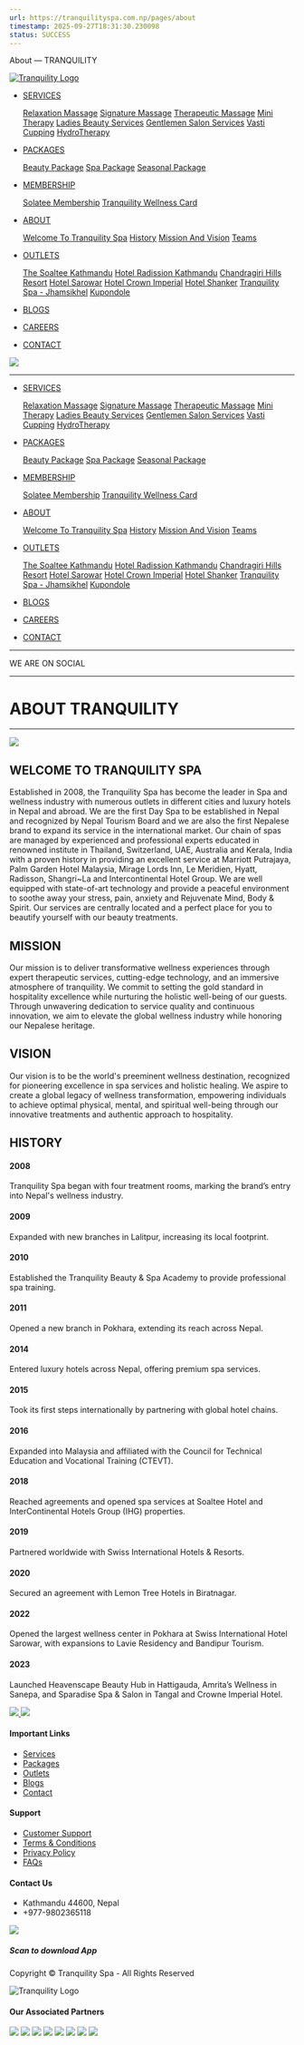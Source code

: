 ```yaml
---
url: https://tranquilityspa.com.np/pages/about
timestamp: 2025-09-27T18:31:30.230098
status: SUCCESS
---
```


About — TRANQUILITY





[![Tranquility Logo](https://tranquilityspa.com.np/sites/images/tranquility-logo.png)](https://tranquilityspa.com.np)

* [SERVICES](#)

  [Relaxation Massage](https://tranquilityspa.com.np/services?service=3)
  [Signature Massage](https://tranquilityspa.com.np/services?service=4)
  [Therapeutic Massage](https://tranquilityspa.com.np/services?service=9)
  [Mini Therapy](https://tranquilityspa.com.np/services?service=10)
  [Ladies Beauty Services](https://tranquilityspa.com.np/services?service=12)
  [Gentlemen Salon Services](https://tranquilityspa.com.np/services?service=13)
  [Vasti](https://tranquilityspa.com.np/services?service=14)
  [Cupping](https://tranquilityspa.com.np/services?service=15)
  [HydroTherapy](https://tranquilityspa.com.np/services?service=16)
* [PACKAGES](#)

  [Beauty Package](https://tranquilityspa.com.np/packages?package=1)
  [Spa Package](https://tranquilityspa.com.np/packages?package=2)
  [Seasonal Package](https://tranquilityspa.com.np/packages?package=17)
* [MEMBERSHIP](#)

  [Solatee Membership](https://tranquilityspa.com.np/memberships/solatee-membership/submemberships)
  [Tranquility Wellness Card](https://tranquilityspa.com.np/memberships/tranquility-wellness-card/submemberships)
* [ABOUT](#)

  [Welcome To Tranquility Spa](https://tranquilityspa.com.np/pages/about#welcome )
  [History](https://tranquilityspa.com.np/pages/about#history )
  [Mission And Vision](https://tranquilityspa.com.np/pages/about#story-and-vision ) 
  [Teams](https://tranquilityspa.com.np/teams )
* [OUTLETS](#)

  [The Soaltee Kathmandu](https://tranquilityspa.com.np/outlets/the-soaltee-kathmandu/services?service=4)
  [Hotel Radission Kathmandu](https://tranquilityspa.com.np/outlets/radisson-hotel-and-residences-kathmandu/services?service=4 )
  [Chandragiri Hills Resort](https://tranquilityspa.com.np/outlets/chandragiri-hills-resort1223/services?service=4   )
  [Hotel Sarowar](https://tranquilityspa.com.np/outlets/hotel-sarowar/services?service=9)
  [Hotel Crown Imperial](https://tranquilityspa.com.np/outlets/hotel-crown-imperial/services?service=4)
  [Hotel Shanker](https://tranquilityspa.com.np/outlets/hotel-shanker/services?service=4)
  [Tranquility Spa - Jhamsikhel](https://tranquilityspa.com.np/outlets/tranquility-spa-jhamsikhel/services?service=4 )
  [Kupondole](https://tranquilityspa.com.np/outlets/kupondole/services?service=4)
* [BLOGS](https://tranquilityspa.com.np/blogs)
* [CAREERS](https://tranquilityspa.com.np/careers)
* [CONTACT](https://tranquilityspa.com.np/contact)

[![](https://tranquilityspa.com.np/sites/images/tranquility-logo.png)](https://tranquilityspa.com.np)

---

* [SERVICES](https://tranquilityspa.com.np/services)

  [Relaxation Massage](https://tranquilityspa.com.np/services?service=3)
  [Signature Massage](https://tranquilityspa.com.np/services?service=4)
  [Therapeutic Massage](https://tranquilityspa.com.np/services?service=9)
  [Mini Therapy](https://tranquilityspa.com.np/services?service=10)
  [Ladies Beauty Services](https://tranquilityspa.com.np/services?service=12)
  [Gentlemen Salon Services](https://tranquilityspa.com.np/services?service=13)
  [Vasti](https://tranquilityspa.com.np/services?service=14)
  [Cupping](https://tranquilityspa.com.np/services?service=15)
  [HydroTherapy](https://tranquilityspa.com.np/services?service=16)
* [PACKAGES](https://tranquilityspa.com.np/packages)

  [Beauty Package](https://tranquilityspa.com.np/packages?package=1)
  [Spa Package](https://tranquilityspa.com.np/packages?package=2)
  [Seasonal Package](https://tranquilityspa.com.np/packages?package=17)
* [MEMBERSHIP](https://tranquilityspa.com.np/memberships)

  [Solatee Membership](https://tranquilityspa.com.np/memberships/solatee-membership/submemberships)
  [Tranquility Wellness Card](https://tranquilityspa.com.np/memberships/tranquility-wellness-card/submemberships)
* [ABOUT](https://tranquilityspa.com.np/pages/about)

  [Welcome To Tranquility Spa](https://tranquilityspa.com.np/pages/about#welcome )
  [History](https://tranquilityspa.com.np/pages/about#history )
  [Mission And Vision](https://tranquilityspa.com.np/pages/about#story-and-vision ) 
  [Teams](https://tranquilityspa.com.np/teams )
* [OUTLETS](https://tranquilityspa.com.np/outlets)

  [The Soaltee Kathmandu](https://tranquilityspa.com.np/outlets/the-soaltee-kathmandu/services?service=4)
  [Hotel Radission Kathmandu](https://tranquilityspa.com.np/outlets/radisson-hotel-and-residences-kathmandu/services?service=4 )
  [Chandragiri Hills Resort](https://tranquilityspa.com.np/outlets/chandragiri-hills-resort1223/services?service=4   )
  [Hotel Sarowar](https://tranquilityspa.com.np/outlets/hotel-sarowar/services?service=9)
  [Hotel Crown Imperial](https://tranquilityspa.com.np/outlets/hotel-crown-imperial/services?service=4)
  [Hotel Shanker](https://tranquilityspa.com.np/outlets/hotel-shanker/services?service=4)
  [Tranquility Spa - Jhamsikhel](https://tranquilityspa.com.np/outlets/tranquility-spa-jhamsikhel/services?service=4 )
  [Kupondole](https://tranquilityspa.com.np/outlets/kupondole/services?service=4)
* [BLOGS](https://tranquilityspa.com.np/blogs)
* [CAREERS](https://tranquilityspa.com.np/careers)
* [CONTACT](https://tranquilityspa.com.np/contact)

---

WE ARE ON SOCIAL

---

ABOUT TRANQUILITY
=================

---

![](https://tranquilityspa.com.np/uploads/images/pages/editor/6c077dff-5d7c-4af6-8965-699a41ff8f88.jpg)

WELCOME TO TRANQUILITY SPA
--------------------------

Established in 2008, the Tranquility Spa has become the leader in Spa and wellness industry with numerous outlets in different cities and luxury hotels in Nepal and abroad. We are the first Day Spa to be established in Nepal and recognized by Nepal Tourism Board and we are also the first Nepalese brand to expand its service in the international market. Our chain of spas are managed by experienced and professional experts educated in renowned institute in Thailand, Switzerland, UAE, Australia and Kerala, India with a proven history in providing an excellent service at Marriott Putrajaya, Palm Garden Hotel Malaysia, Mirage Lords Inn, Le Meridien, Hyatt, Radisson, Shangri~La and Intercontinental Hotel Group. We are well equipped with state-of-art technology and provide a peaceful environment to soothe away your stress, pain, anxiety and Rejuvenate Mind, Body & Spirit. Our services are centrally located and a perfect place for you to beautify yourself with our beauty treatments.

MISSION
-------

Our mission is to deliver transformative wellness experiences through expert therapeutic services, cutting-edge technology, and an immersive atmosphere of tranquility. We commit to setting the gold standard in hospitality excellence while nurturing the holistic well-being of our guests. Through unwavering dedication to service quality and continuous innovation, we aim to elevate the global wellness industry while honoring our Nepalese heritage.

VISION
------

Our vision is to be the world's preeminent wellness destination, recognized for pioneering excellence in spa services and holistic healing. We aspire to create a global legacy of wellness transformation, empowering individuals to achieve optimal physical, mental, and spiritual well-being through our innovative treatments and authentic approach to hospitality.

HISTORY
-------

#### 2008

Tranquility Spa began with four treatment rooms, marking the brand’s entry into Nepal's wellness industry.

#### 2009

Expanded with new branches in Lalitpur, increasing its local footprint.

#### 2010

Established the Tranquility Beauty & Spa Academy to provide professional spa training.

#### 2011

Opened a new branch in Pokhara, extending its reach across Nepal.

#### 2014

Entered luxury hotels across Nepal, offering premium spa services.

#### 2015

Took its first steps internationally by partnering with global hotel chains.

#### 2016

Expanded into Malaysia and affiliated with the Council for Technical Education and Vocational Training (CTEVT).

#### 2018

Reached agreements and opened spa services at Soaltee Hotel and InterContinental Hotels Group (IHG) properties.

#### 2019

Partnered worldwide with Swiss International Hotels & Resorts.

#### 2020

Secured an agreement with Lemon Tree Hotels in Biratnagar.

#### 2022

Opened the largest wellness center in Pokhara at Swiss International Hotel Sarowar, with expansions to Lavie Residency and Bandipur Tourism.

#### 2023

Launched Heavenscape Beauty Hub in Hattigauda, Amrita’s Wellness in Sanepa, and Sparadise Spa & Salon in Tangal and Crowne Imperial Hotel.



[![](https://tranquilityspa.com.np/sites/images/tranquility-logo-footer.png)
![](https://tranquilityspa.com.np/sites/images/logo-bottom-text.png)](https://tranquilityspa.com.np)

#### Important Links

* [Services](https://tranquilityspa.com.np/services)
* [Packages](https://tranquilityspa.com.np/packages)
* [Outlets](https://tranquilityspa.com.np/outlets)
* [Blogs](https://tranquilityspa.com.np/blogs)
* [Contact](https://tranquilityspa.com.np/contact)

#### Support

* [Customer Support](#)
* [Terms & Conditions](#)
* [Privacy Policy](#)
* [FAQs](https://tranquilityspa.com.np/faqs)



#### Contact Us

* Kathmandu 44600, Nepal
* +977-9802365118

![](https://tranquilityspa.com.np/uploads/images/settings/a7f3c9f5-f6fa-459b-8583-7eeb68a885c2.png)

##### Scan to download App

Copyright © Tranquility Spa - All Rights Reserved

![Tranquility Logo](https://tranquilityspa.com.np/sites/images/tranquility-logo.png)

#### Our Associated Partners

[![](https://tranquilityspa.com.np/uploads/images/partners/6eddb044-7521-46f0-bd5a-99e28cce81d2.png)](#)
[![](https://tranquilityspa.com.np/uploads/images/partners/a85b19ab-dc5a-4678-b90c-cc101a9084f9.png)](#)
[![](https://tranquilityspa.com.np/uploads/images/partners/741b81cb-f695-4229-8a22-0f8b261d601d.jpg)](#)
[![](https://tranquilityspa.com.np/uploads/images/partners/043420c7-cb92-40c1-a01d-a2d39fe488b9.png)](#)
[![](https://tranquilityspa.com.np/uploads/images/partners/9893893e-b40f-419c-81d5-7ed877da8d5d.jpg)](#)
[![](https://tranquilityspa.com.np/uploads/images/partners/2a719ef7-e181-4924-a8ef-296185b551ab.png)](#)
[![](https://tranquilityspa.com.np/uploads/images/partners/0b36b9e9-b3eb-432c-b2de-aafc6f671e8a.webp)](#)
[![](https://tranquilityspa.com.np/uploads/images/partners/76b5bd09-028e-4045-a0ae-2d714cae886b.png)](#)